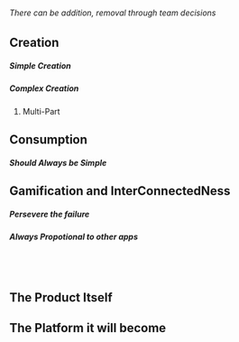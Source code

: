 ###### There can be addition, removal through team decisions

## Creation
##### Simple Creation

##### Complex Creation
1. Multi-Part

## Consumption
##### Should Always be Simple

## Gamification and InterConnectedNess
##### Persevere the failure
##### Always Propotional to other apps

<br>
<br>

## The Product Itself

## The Platform it will become
